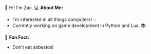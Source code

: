 👋 Hi! I'm Zac. 
💻 **About Me:**
* I'm interested in all things computers! 💡
* Currently working on game development in Python and Lua. 📚

🌟 **Fun Fact:**
* Don't eat asbestos!
